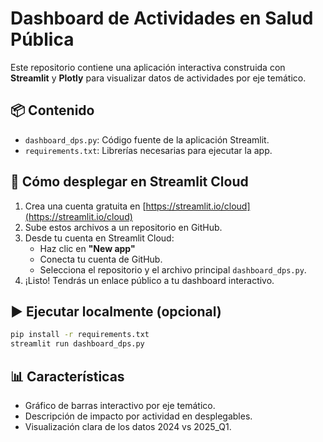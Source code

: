 
# Dashboard de Actividades en Salud Pública

Este repositorio contiene una aplicación interactiva construida con **Streamlit** y **Plotly** para visualizar datos de actividades por eje temático.

## 📦 Contenido

- `dashboard_dps.py`: Código fuente de la aplicación Streamlit.
- `requirements.txt`: Librerías necesarias para ejecutar la app.

## 🚀 Cómo desplegar en Streamlit Cloud

1. Crea una cuenta gratuita en [https://streamlit.io/cloud](https://streamlit.io/cloud)
2. Sube estos archivos a un repositorio en GitHub.
3. Desde tu cuenta en Streamlit Cloud:
   - Haz clic en **"New app"**
   - Conecta tu cuenta de GitHub.
   - Selecciona el repositorio y el archivo principal `dashboard_dps.py`.
4. ¡Listo! Tendrás un enlace público a tu dashboard interactivo.

## ▶️ Ejecutar localmente (opcional)

```bash
pip install -r requirements.txt
streamlit run dashboard_dps.py
```

## 📊 Características

- Gráfico de barras interactivo por eje temático.
- Descripción de impacto por actividad en desplegables.
- Visualización clara de los datos 2024 vs 2025_Q1.

